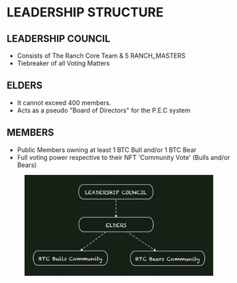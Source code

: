 # LEADERSHIP STRUCTURE

## LEADERSHIP COUNCIL&#x20;

* Consists of The Ranch Core Team & 5 RANCH\_MASTERS
* Tiebreaker of all Voting Matters&#x20;

## ELDERS

* It cannot exceed 400 members.
* Acts as a pseudo "Board of Directors" for the P.E.C system

## MEMBERS

* Public Members owning at least 1 BTC Bull and/or 1 BTC Bear
* Full voting power respective to their NFT 'Community Vote' (Bulls and/or Bears)



<figure><img src="../../../../.gitbook/assets/image (2).png" alt=""><figcaption></figcaption></figure>





